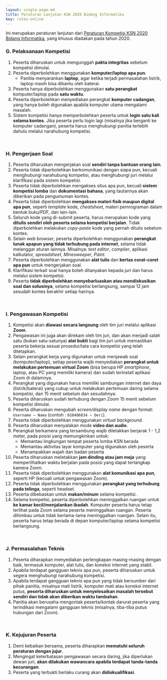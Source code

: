 ```yaml
---
layout: single-page-md
title: Peraturan Lanjutan KSN 2020 Bidang Informatika
key: rules-online
---
```


Ini merupakan peraturan lanjutan dari [Peraturan Kompetisi KSN 2020 Bidang Informatika](https://ksn2020.toki.id/peraturan.html), yang khusus diadakan pada tahun 2020.

### G. Pelaksanaan Kompetisi

1. Peserta diharuskan untuk mengunggah **pakta integritas** sebelum kompetisi dimulai.
1. Peserta diperbolehkan menggunakan **komputer/laptop apa pun**.
   - Panitia menyarankan **laptop**, agar ketika terjadi permasalahan listrik, laptop masih bisa dibantu oleh baterai.
1. Peserta hanya diperbolehkan menggunakan **satu perangkat** komputer/laptop pada **satu waktu**.
1. Peserta diperbolehkan menyediakan perangkat **komputer cadangan**, yang hanya boleh digunakan apabila komputer utama mengalami masalah.
1. Sistem kompetisi hanya memperbolehkan peserta untuk **login satu kali selama kontes**. Jika peserta perlu login lagi (misalnya jika berganti ke komputer cadangan), peserta harus menghubungi panitia terlebih dahulu melalui narahubung kompetisi.

<br />

### H. Pengerjaan Soal

1. Peserta diharuskan mengerjakan soal **sendiri tanpa bantuan orang lain**.
1. Peserta tidak diperbolehkan berkomunikasi dengan siapa pun, kecuali menghubungi narahubung kompetisi, atau menghubungi juri melalui klarifikasi pada sistem kompetisi.
1. Peserta tidak diperbolehkan mengakses situs apa pun, kecuali **sistem kompetisi lomba** dan **dokumentasi bahasa**, yang tautannya akan diberikan pada pengumuman kontes.
1. Peserta tidak diperbolehkan **mengakses materi fisik maupun digital apa pun**, seperti _template_ kode, _cheatsheet_, materi pemrograman dalam bentuk buku/PDF, dan lain-lain.
1. Seluruh kode yang di-submit peserta, harus merupakan kode yang **ditulis sendiri oleh peserta selama kompetisi berjalan**. Tidak diperbolehkan melakukan _copy-paste_ kode yang pernah ditulis sebelum kontes.
1. Selain _web browser_, peserta diperbolehkan menggunakan **perangkat lunak apapun yang tidak terhubung pada internet**, selama tidak melanggar aturan lainnya. Misalnya: _text editor_, _compiler_, aplikasi kalkulator, _spreadsheet_, _Minesweeper_, _Paint_.
1. Peserta diperbolehkan menggunakan **alat tulis** dan **kertas corat-coret apa pun** untuk mengerjakan soal.
1. Klarifikasi terkait soal hanya boleh ditanyakan kepada juri dan harus melalui sistem kompetisi.
1. Peserta **tidak diperbolehkan menyebarluaskan atau mendiskusikan soal dan solusinya**, selama kompetisi berlangsung, sampai 12 jam sesudah kontes berakhir setiap harinya.

<br />

### I. Pengawasan Kompetisi

1. Kompetisi akan **diawasi secara langsung** oleh tim juri melalui aplikasi **Zoom**.
1. Pengawasan ini juga akan direkam oleh tim juri, dan akan menjadi salah satu (bukan satu-satunya) **alat bukti** bagi tim juri untuk memastikan peserta bekerja sesuai prosedur/tata cara kompetisi yang telah ditetapkan.
1. Selain perangkat kerja yang digunakan untuk menjawab soal (komputer/laptop), setiap peserta wajib menyediakan **perangkat untuk melakukan pertemuan virtual Zoom** (bisa berupa HP _smartphone_, laptop, atau PC yang memiliki kamera) dan sudah terinstall aplikasi Zoom di dalamnya.
1. Perangkat yang digunakan harus memiliki sambungan internet dan daya (listrik/baterai) yang cukup untuk melakukan pertemuan daring selama kompetisi, dan 15 menit sebelum dan sesudahnya.
1. Peserta diharuskan sudah terhubung dengan Zoom 15 menit sebelum kompetisi dimulai.
1. Peserta diharuskan mengubah _screen/display name_ dengan format: `Username – Nama` (contoh : `010406034 – Deri`).
1. Peserta tidak diperbolehkan menggunakan _virtual background_.
1. Peserta diharuskan menyalakan mode **video dan audio**.
1. Perangkat berkamera yang tersambung wajib diletakkan berjarak 1 - 1,2 meter, pada posisi yang memungkinkan untuk:
   - Memantau lingkungan tempat peserta lomba KSN berada
   - Memantau aktivitas layar komputer yang digunakan oleh peserta
   - Menampakkan wajah dan badan peserta
1. Peserta diharuskan meletakkan **jam dinding atau jam meja** yang memperlihatkan waktu berjalan pada posisi yang dapat tertangkap kamera Zoom.
1. Peserta tidak diperbolehkan menggunakan **alat komunikasi apa pun**, seperti HP (kecuali untuk pengawasan Zoom).
1. Peserta tidak diperbolehkan menggunakan **perangkat yang terhubung pada telinga**, seperti headset.
1. Peserta dibebaskan untuk **makan/minum** selama kompetisi.
1. Selama kompetisi, peserta diperbolehkan meninggalkan ruangan untuk **ke kamar kecil/menjalankan ibadah**. Komputer peserta harus tetap terlihat pada Zoom selama peserta meninggalkan ruangan. Peserta dihimbau untuk tidak berlama-lama meninggalkan ruangan. Selain itu, peserta harus tetap berada di depan komputer/laptop selama kompetisi berlangsung.

<br />

### J. Permasalahan Teknis

1. Peserta diharapkan menyediakan perlengkapan masing-masing dengan baik, termasuk komputer, alat tulis, dan koneksi internet yang stabil.
1. Apabila terdapat gangguan teknis apa pun, peserta diharuskan untuk segera menghubungi narahubung kompetisi.
1. Apabila terdapat gangguan teknis apa pun yang tidak bersumber dari pihak panitia, misalnya mati listrik, komputer mati atau koneksi internet putus, **peserta diharuskan untuk menyelesaikan masalah tersebut sendiri dan tidak akan diberikan waktu tambahan**.
1. Panitia akan berusaha mengontak peserta/kontak darurat peserta yang terindikasi mengalami gangguan teknis (misalnya, tiba-tiba putus hubungan dari Zoom).

<br />

### K. Kejujuran Peserta

1. Demi kebaikan bersama, peserta diharapkan **mematuhi seluruh peraturan dengan jujur**.
1. Mengingat keterbatasan pengawasan secara daring, jika diperlukan dewan juri, **akan dilakukan wawancara apabila terdapat tanda-tanda kecurangan**.
1. Peserta yang terbukti berlaku curang akan **didiskualifikasi**.
